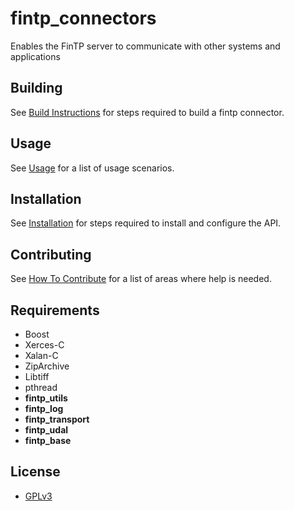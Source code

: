 fintp_connectors
================

Enables the FinTP server to communicate with other systems and applications	

Building
-----
See [Build Instructions](https://github.com/FinTP/fintp_connectors/wiki/Build-instructions) for steps required to build a fintp connector.

Usage
-----
See [Usage](https://github.com/FinTP/fintp_connectors/wiki/Usage) for a list of usage scenarios.

Installation
-----
See [Installation](https://github.com/FinTP/fintp_connectors/wiki/Installation) for steps required to install and configure the API.

Contributing
-----
See [How To Contribute](http://www.fintp.org/how-to-contribute) for a list of areas where help is needed.

Requirements
------------
- Boost
- Xerces-C
- Xalan-C
- ZipArchive
- Libtiff
- pthread
- **fintp_utils**
- **fintp_log**
- **fintp_transport**
- **fintp_udal**
- **fintp_base**

License
-------
- [GPLv3](http://www.gnu.org/licenses/gpl-3.0.html)

